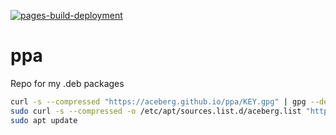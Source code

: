 [![pages-build-deployment](https://github.com/aceberg/ppa/actions/workflows/pages/pages-build-deployment/badge.svg)](https://github.com/aceberg/ppa/actions/workflows/pages/pages-build-deployment)

# ppa
Repo for my .deb packages

```sh
curl -s --compressed "https://aceberg.github.io/ppa/KEY.gpg" | gpg --dearmor | sudo tee /etc/apt/trusted.gpg.d/aceberg.gpg
sudo curl -s --compressed -o /etc/apt/sources.list.d/aceberg.list "https://aceberg.github.io/ppa/aceberg.list"
sudo apt update
```